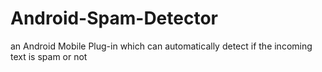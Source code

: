 # Android-Spam-Detector
an Android Mobile Plug-in which can automatically detect if the incoming text is spam or not
